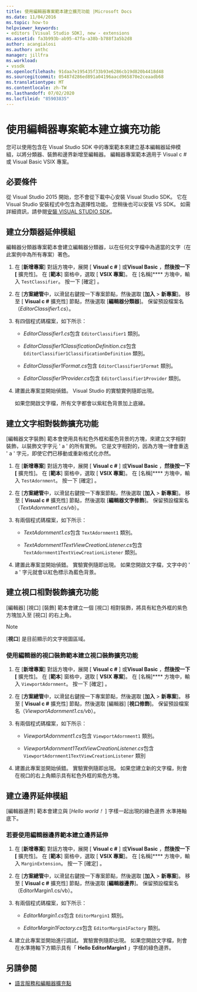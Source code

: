 ```yaml
---
title: 使用編輯器專案範本建立擴充功能 |Microsoft Docs
ms.date: 11/04/2016
ms.topic: how-to
helpviewer_keywords:
- editors [Visual Studio SDK], new - extensions
ms.assetid: fa3b993b-ab95-47fa-a38b-b788f3a5b2d8
author: acangialosi
ms.author: anthc
manager: jillfra
ms.workload:
- vssdk
ms.openlocfilehash: 91daa7e195435f33b93e6286cb19d820b4418d48
ms.sourcegitcommit: 05487d286ed891a04196aacd965870e2ceaadb68
ms.translationtype: MT
ms.contentlocale: zh-TW
ms.lasthandoff: 07/02/2020
ms.locfileid: "85903835"
---
```

# <a name="create-an-extension-with-an-editor-item-template"></a>使用編輯器專案範本建立擴充功能
您可以使用包含在 Visual Studio SDK 中的專案範本來建立基本編輯器延伸模組，以將分類器、裝飾和邊界新增至編輯器。 編輯器專案範本適用于 Visual c # 或 Visual Basic VSIX 專案。

## <a name="prerequisites"></a>必要條件
 從 Visual Studio 2015 開始，您不會從下載中心安裝 Visual Studio SDK。 它在 Visual Studio 安裝程式中包含為選擇性功能。 您稍後也可以安裝 VS SDK。 如需詳細資訊，請參閱[安裝 VISUAL STUDIO SDK](../extensibility/installing-the-visual-studio-sdk.md)。

## <a name="create-a-classifier-extension"></a>建立分類器延伸模組
 編輯器分類器專案範本會建立編輯器分類器，以在任何文字檔中為適當的文字（在此案例中為所有專案）著色。

1. 在 [**新增專案**] 對話方塊中，展開 [ **Visual c #** ] 或**Visual Basic** ，**然後按一下 [** 擴充性]。 在 [**範本**] 窗格中，選取 [ **VSIX 專案**]。 在 [名稱]**** 方塊中，輸入 `TestClassifier`。 按一下 [確定] 。

2. 在 [**方案總管**中，以滑鼠右鍵按一下專案節點，然後選取 [**加入**  >  **新專案**]。 移至 [ **Visual c #** 擴充性] 節點，然後選取 [**編輯器分類器**]。 保留預設檔案名（*EditorClassifier1.cs*）。

3. 有四個程式碼檔案，如下所示：

    - *EditorClassifier1.cs*包含 `EditorClassifier1` 類別。

    - *EditorClassifier1ClassificationDefinition.cs*包含 `EditorClassifier1ClassificationDefinition` 類別。

    - *EditorClassifier1Format.cs*包含 `EditorClassifier1Format` 類別。

    - *EditorClassifier1Provider.cs*包含 `EditorClassifier1Provider` 類別。

4. 建置此專案並開始偵錯。 Visual Studio 的實驗實例隨即出現。

     如果您開啟文字檔，所有文字都會以紫紅色背景加上底線。

## <a name="create-a-text-relative-adornment-extension"></a>建立文字相對裝飾擴充功能
 [編輯器文字裝飾] 範本會使用具有紅色外框和藍色背景的方塊，來建立文字相對裝飾，以裝飾文字字元 ' a ' 的所有實例。 它是文字相對的，因為方塊一律會重迭 ' a ' 字元，即使它們已移動或重新格式化亦然。

1. 在 [**新增專案**] 對話方塊中，展開 [ **Visual c #** ] 或**Visual Basic** ，**然後按一下 [** 擴充性]。 在 [**範本**] 窗格中，選取 [ **VSIX 專案**]。 在 [名稱]**** 方塊中，輸入 `TestAdornment`。 按一下 [確定] 。

2. 在 [**方案總管**中，以滑鼠右鍵按一下專案節點，然後選取 [**加入**  >  **新專案**]。 移至 [ **Visual c #** 擴充性] 節點，然後選取 [**編輯器文字修飾**]。 保留預設檔案名（*TextAdornment1.cs/vb*）。

3. 有兩個程式碼檔案，如下所示：

    - *TextAdornment1.cs*包含 `TextAdornment1` 類別。

    - *TextAdornment1TextViewCreationListener.cs*包含 `TextAdornment1TextViewCreationListener` 類別。

4. 建置此專案並開始偵錯。 實驗實例隨即出現。 如果您開啟文字檔，文字中的 ' a ' 字元就會以紅色標示為藍色背景。

## <a name="create-a-viewport-relative-adornment-extension"></a>建立視口相對裝飾擴充功能
 [編輯器] [視口] [裝飾] 範本會建立一個 [視口] 相對裝飾，將具有紅色外框的紫色方塊加入至 [視口] 的右上角。

> [!NOTE]
> [**視口**] 是目前顯示的文字視圖區域。

### <a name="to-create-a-viewport-adornment-extension-by-using-the-editor-viewport-adornment-template"></a>使用編輯器的視口裝飾範本建立視口裝飾擴充功能

1. 在 [**新增專案**] 對話方塊中，展開 [ **Visual c #** ] 或**Visual Basic** ，**然後按一下 [** 擴充性]。 在 [**範本**] 窗格中，選取 [ **VSIX 專案**]。 在 [名稱]**** 方塊中，輸入 `ViewportAdornment`。 按一下 [確定] 。

2. 在 [**方案總管**中，以滑鼠右鍵按一下專案節點，然後選取 [**加入**  >  **新專案**]。 移至 [ **Visual c #** 擴充性] 節點，然後選取 [編輯器] [**視口修飾**]。 保留預設檔案名（*ViewportAdornment1.cs/vb*）。

3. 有兩個程式碼檔案，如下所示：

    - *ViewportAdornment1.cs*包含 `ViewportAdornment1` 類別。

    - *ViewportAdornment1TextViewCreationListener.cs*包含 `ViewportAdornment1TextViewCreationListener` 類別

4. 建置此專案並開始偵錯。 實驗實例隨即出現。 如果您建立新的文字檔，則會在視口的右上角顯示具有紅色外框的紫色方塊。

## <a name="create-a-margin-extension"></a>建立邊界延伸模組
 [編輯器邊界] 範本會建立與 [*Hello world！* ] 字樣一起出現的綠色邊界 水準捲軸底下。

### <a name="to-create-a-margin-extension-by-using-the-editor-margin-template"></a>若要使用編輯器邊界範本建立邊界延伸

1. 在 [**新增專案**] 對話方塊中，展開 [ **Visual c #** ] 或**Visual Basic** ，**然後按一下 [** 擴充性]。 在 [**範本**] 窗格中，選取 [ **VSIX 專案**]。 在 [名稱]**** 方塊中，輸入 `MarginExtension`。 按一下 [確定] 。

2. 在 [**方案總管**中，以滑鼠右鍵按一下專案節點，然後選取 [**加入**  >  **新專案**]。 移至 [ **Visual c #** 擴充性] 節點，然後選取 [**編輯器邊界**]。 保留預設檔案名（EditorMargin1.cs/vb）。

3. 有兩個程式碼檔案，如下所示：

    - *EditorMargin1.cs*包含 `EditorMargin1` 類別。

    - *EditorMargin1Factory.cs*包含 `EditorMargin1Factory` 類別。

4. 建立此專案並開始進行調試。 實驗實例隨即出現。 如果您開啟文字檔，則會在水準捲軸下方顯示具有「 **Hello EditorMargin1** 」字樣的綠色邊界。

## <a name="see-also"></a>另請參閱
- [語言服務和編輯器擴充點](../extensibility/language-service-and-editor-extension-points.md)

